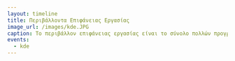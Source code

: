 ```yaml
---
layout: timeline
title: Περιβάλλοντα Επιφάνειας Εργασίας
image_url: /images/kde.JPG
caption: Το περιβάλλον επιφάνειας εργασίας είναι το σύνολο πολλών προγραμμάτων που έχουν μία κοινή γραφική διεπαφή χρήστη σε ένα συγκεκριμένο λειτουργικό σύστημα. Το περιβάλλον αυτό δίνει το χαρακτηριστικό μίας πιο user-friendly εμπειρίας πλοήγησης.
events:
  - kde
---
```

